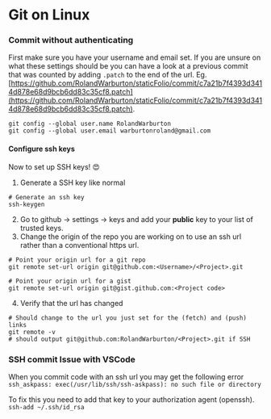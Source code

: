 # Git on Linux

### Commit without authenticating

First make sure you have your username and email set. If you are unsure on what these settings should be you can have a look at a previous commit that was counted by adding `.patch` to
the end of the url. Eg. [https://github.com/RolandWarburton/staticFolio/commit/c7a21b7f4393d3414d878e68d9bcb6dd83c35cf8.patch](https://github.com/RolandWarburton/staticFolio/commit/c7a21b7f4393d3414d878e68d9bcb6dd83c35cf8.patch).

```none
git config --global user.name RolandWarburton
git config --global user.email warburtonroland@gmail.com
```

#### Configure ssh keys

Now to set up SSH keys! 😍

1. Generate a SSH key like normal

```none
# Generate an ssh key
ssh-keygen
```

2. Go to github -> settings -> keys and add your **public** key to your list of trusted keys.
3. Change the origin of the repo you are working on to use an ssh url rather than a conventional https url.

```none
# Point your origin url for a git repo
git remote set-url origin git@github.com:<Username>/<Project>.git
```

```none
# Point your origin url for a gist
git remote set-url origin git@gist.github.com:<Project code>
```

4. Verify that the url has changed

```none
# Should change to the url you just set for the (fetch) and (push) links
git remote -v
# should output git@github.com:RolandWarburton/<Project>.git if SSH
```

### SSH commit Issue with VSCode

When you commit code with an ssh url you may get the following error
`ssh_askpass: exec(/usr/lib/ssh/ssh-askpass): no such file or directory`

To fix this you need to add that key to your authorization agent (openssh).
`ssh-add ~/.ssh/id_rsa`
